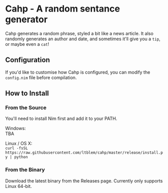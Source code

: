 # Cahp - A random sentance generator

Cahp generates a random phrase, styled a bit like a news article. It also randomly generates an author and date, and sometimes it'll give you a `tip`, or maybe even a `cat`!

## Configuration

If you'd like to customise how Cahp is configured, you can modify the `config.nim` file before compilation.

## How to Install

### From the Source

You'll need to install Nim first and add it to your PATH.    

Windows:    
TBA

Linux / OS X:    
`curl -fsSL https://raw.githubusercontent.com/ltblem/cahp/master/release/install.py | python`

### From the Binary

Download the latest binary from the Releases page. Currently only supports Linux 64-bit.